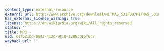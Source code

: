 ```yaml
---
content_type: external-resource
external_url: http://www.archive.org/download/MITMAS_531F09/MITMAS_531F09_lec08_3.mp3
has_external_license_warning: true
license: https://en.wikipedia.org/wiki/All_rights_reserved
status: ''
title: MP3 -
uid: 61f621bd-b883-412d-9818-12883016f6c7
wayback_url: ''
---
```

